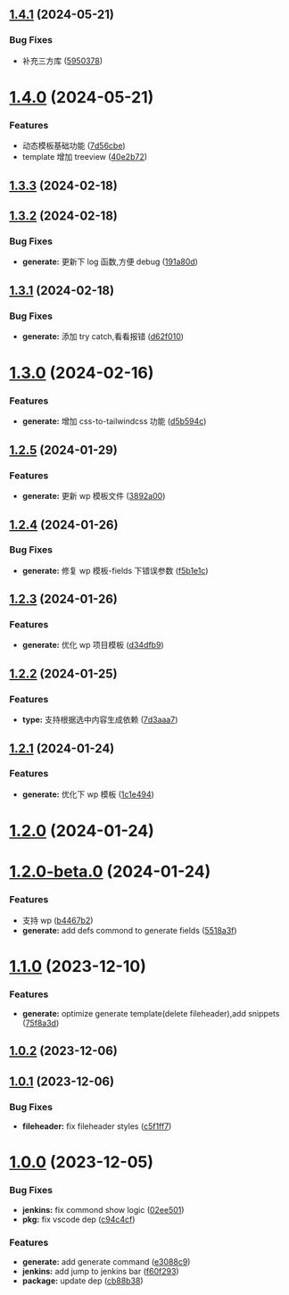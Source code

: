 ## [1.4.1](https://github.com/NorthSeacoder/franky/compare/v1.4.0...v1.4.1) (2024-05-21)


### Bug Fixes

* 补充三方库 ([5950378](https://github.com/NorthSeacoder/franky/commit/595037852e6e3b70f0c72ae046a09cbfc9ad1a98))



# [1.4.0](https://github.com/NorthSeacoder/franky/compare/v1.3.3...v1.4.0) (2024-05-21)


### Features

* 动态模板基础功能 ([7d56cbe](https://github.com/NorthSeacoder/franky/commit/7d56cbe3adb0db7e41ef0ad39f3aa5dda6ef86d8))
* template 增加 treeview ([40e2b72](https://github.com/NorthSeacoder/franky/commit/40e2b722b5557ccb415180b220f4a2324e009cfd))



## [1.3.3](https://github.com/NorthSeacoder/franky/compare/v1.3.2...v1.3.3) (2024-02-18)



## [1.3.2](https://github.com/NorthSeacoder/franky/compare/v1.3.1...v1.3.2) (2024-02-18)


### Bug Fixes

* **generate:** 更新下 log 函数,方便 debug ([191a80d](https://github.com/NorthSeacoder/franky/commit/191a80d66a67c4e413f494cc37dae9a6279916ee))



## [1.3.1](https://github.com/NorthSeacoder/franky/compare/v1.3.0...v1.3.1) (2024-02-18)


### Bug Fixes

* **generate:** 添加 try catch,看看报错 ([d62f010](https://github.com/NorthSeacoder/franky/commit/d62f01090a502b6de1a85e1af138d08629bad452))



# [1.3.0](https://github.com/NorthSeacoder/franky/compare/v1.2.5...v1.3.0) (2024-02-16)


### Features

* **generate:** 增加 css-to-tailwindcss 功能 ([d5b594c](https://github.com/NorthSeacoder/franky/commit/d5b594ca52c72da062fc97ec5326e742c852569c))



## [1.2.5](https://github.com/NorthSeacoder/franky/compare/v1.2.4...v1.2.5) (2024-01-29)


### Features

* **generate:** 更新 wp 模板文件 ([3892a00](https://github.com/NorthSeacoder/franky/commit/3892a00a0617e5c9944b6692427ae807f054f52e))



## [1.2.4](https://github.com/NorthSeacoder/franky/compare/v1.2.3...v1.2.4) (2024-01-26)


### Bug Fixes

* **generate:** 修复 wp 模板-fields 下错误参数 ([f5b1e1c](https://github.com/NorthSeacoder/franky/commit/f5b1e1c3d5cbf3c9e27a195bcb31160a3e730d46))



## [1.2.3](https://github.com/NorthSeacoder/franky/compare/v1.2.2...v1.2.3) (2024-01-26)


### Features

* **generate:** 优化 wp 项目模板 ([d34dfb9](https://github.com/NorthSeacoder/franky/commit/d34dfb93d5787a2871364cf0a27ae1aeda98287c))



## [1.2.2](https://github.com/NorthSeacoder/franky/compare/v1.2.1...v1.2.2) (2024-01-25)


### Features

* **type:** 支持根据选中内容生成依赖 ([7d3aaa7](https://github.com/NorthSeacoder/franky/commit/7d3aaa7189f63fc3bfad3a554e356edb6ef71767))



## [1.2.1](https://github.com/NorthSeacoder/franky/compare/v1.2.0...v1.2.1) (2024-01-24)


### Features

* **generate:** 优化下 wp 模板 ([1c1e494](https://github.com/NorthSeacoder/franky/commit/1c1e4947fddc8497852c297fe45f480387edbde1))



# [1.2.0](https://github.com/NorthSeacoder/franky/compare/v1.2.0-beta.0...v1.2.0) (2024-01-24)



# [1.2.0-beta.0](https://github.com/NorthSeacoder/franky/compare/v1.1.0...v1.2.0-beta.0) (2024-01-24)


### Features

* 支持 wp ([b4467b2](https://github.com/NorthSeacoder/franky/commit/b4467b2793dd883b74bb2af4d3276cc66c286a40))
* **generate:** add defs commond to generate fields ([5518a3f](https://github.com/NorthSeacoder/franky/commit/5518a3f21b204a934883126fa9bc91085ed2e60a))



# [1.1.0](https://github.com/NorthSeacoder/franky/compare/v1.0.2...v1.1.0) (2023-12-10)


### Features

* **generate:** optimize generate template(delete fileheader),add snippets ([75f8a3d](https://github.com/NorthSeacoder/franky/commit/75f8a3daa1aff1a10aa3aa3cf648e1ea6d3605d0))



## [1.0.2](https://github.com/NorthSeacoder/franky/compare/v1.0.1...v1.0.2) (2023-12-06)



## [1.0.1](https://github.com/NorthSeacoder/franky/compare/v1.0.0...v1.0.1) (2023-12-06)


### Bug Fixes

* **fileheader:** fix fileheader styles ([c5f1ff7](https://github.com/NorthSeacoder/franky/commit/c5f1ff765ed128041e134143ca7248acae0ccd04))



# [1.0.0](https://github.com/NorthSeacoder/franky/compare/f60f293071ea163a48c93ad3de4ad6e2993ddf7c...v1.0.0) (2023-12-05)


### Bug Fixes

* **jenkins:** fix commond show logic ([02ee501](https://github.com/NorthSeacoder/franky/commit/02ee50104dd5bfb6a137f8b4d5b7115fbbb0fd90))
* **pkg:** fix vscode dep ([c94c4cf](https://github.com/NorthSeacoder/franky/commit/c94c4cf633bed9c84936b65a05527e5149bd06d8))


### Features

* **generate:** add generate command ([e3088c9](https://github.com/NorthSeacoder/franky/commit/e3088c976a00ba3ba8bbdd1e3d839c137fde2ada))
* **jenkins:** add jump to jenkins bar ([f60f293](https://github.com/NorthSeacoder/franky/commit/f60f293071ea163a48c93ad3de4ad6e2993ddf7c))
* **package:** update dep ([cb88b38](https://github.com/NorthSeacoder/franky/commit/cb88b388de1a0264fe886beedd1f11425676d4de))



